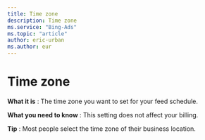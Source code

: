 ```yaml
---
title: Time zone
description: Time zone
ms.service: "Bing-Ads"
ms.topic: "article"
author: eric-urban
ms.author: eur
---
```


# Time zone

**What it is** : The time zone you want to set for your feed schedule.

**What you need to know** : This setting does not affect your billing.

**Tip** : Most people select the time zone of their business location.


